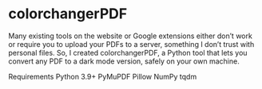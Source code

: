 # colorchangerPDF
Many existing tools on the website or Google extensions either don’t work or require you to upload your PDFs to a server, something I don’t trust with personal files. So, I created colorchangerPDF, a Python tool that lets you convert any PDF to a dark mode version, safely on your own machine.

Requirements Python 3.9+ PyMuPDF Pillow NumPy tqdm